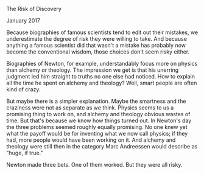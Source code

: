 The Risk of Discovery

January 2017  
  
Because biographies of famous scientists tend to 
edit out their mistakes, we underestimate the 
degree of risk they were willing to take.
And because anything a famous scientist did that
wasn't a mistake has probably now become the
conventional wisdom, those choices don't
seem risky either.  
  
Biographies of Newton, for example, understandably focus
more on physics than alchemy or theology.
The impression we get is that his unerring judgment
led him straight to truths no one else had noticed.
How to explain all the time he spent on alchemy
and theology? Well, smart people are often kind of
crazy.  
  
But maybe there is a simpler explanation. Maybe
the smartness and the craziness were not as separate
as we think. Physics seems to us a promising thing
to work on, and alchemy and theology obvious wastes
of time. But that's because we know how things
turned out. In Newton's day the three problems 
seemed roughly equally promising. No one knew yet
what the payoff would be for inventing what we
now call physics; if they had, more people would 
have been working on it. And alchemy and theology
were still then in the category Marc Andreessen would 
describe as "huge, if true."  
  
Newton made three bets. One of them worked. But 
they were all risky.  
  
  
  
  
  
